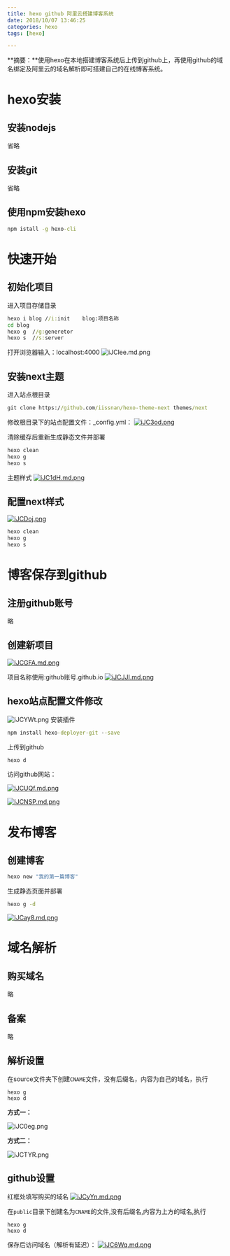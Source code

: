 ```yaml
---
title: hexo github 阿里云搭建博客系统
date: 2018/10/07 13:46:25
categories: hexo
tags: [hexo]

---
```



**摘要：**使用hexo在本地搭建博客系统后上传到github上，再使用github的域名绑定及阿里云的域名解析即可搭建自己的在线博客系统。

<!-- more -->

# hexo安装
## 安装nodejs
省略

## 安装git
省略

## 使用npm安装hexo
```cmd
npm istall -g hexo-cli
```

# 快速开始
## 初始化项目
进入项目存储目录
```cmd
hexo i blog	//i:init	blog:项目名称
cd blog
hexo g	//g:generetor
hexo s 	//s:server
```

打开浏览器输入：localhost:4000
![iJClee.md.png](http://img.qizhenjun.com/TIM截图20180925172055.png)

## 安装next主题
进入站点根目录
```cmd
git clone https://github.com/iissnan/hexo-theme-next themes/next
```

修改根目录下的站点配置文件：_config.yml：
[![iJC3od.png](https://s1.ax1x.com/2018/10/08/iJC3od.png)](https://imgchr.com/i/iJC3od)

清除缓存后重新生成静态文件并部署
```cmd
hexo clean
hexo g
hexo s
```

主题样式
[![iJC1dH.md.png](http://img.qizhenjun.com/TIM截图20180925172819.png)](https://imgchr.com/i/iJC1dH)

## 配置next样式
[![iJCDoj.png](http://img.qizhenjun.com/TIM截图20180925172554.png)](https://imgchr.com/i/iJCDoj)

```cmd
hexo clean
hexo g
hexo s
```

# 博客保存到github
## 注册github账号
略

## 创建新项目
[![iJCGFA.md.png](http://img.qizhenjun.com/TIM截图20180925173441.png)](https://imgchr.com/i/iJCGFA)

项目名称使用:github账号.github.io
[![iJCJJI.md.png](http://img.qizhenjun.com/ROM44FNCBI.png)](https://imgchr.com/i/iJCJJI)

## hexo站点配置文件修改
![iJCYWt.png](http://img.qizhenjun.com/TIM截图20180925173904.png)
安装插件

```cmd
npm install hexo-deployer-git --save
```

上传到github
```cmd
hexo d
```
访问github网站：

[![iJCUQf.md.png](http://img.qizhenjun.com/PY3~GB%V$%6%Z2HJTS`P@FU.png)](https://imgchr.com/i/iJCUQf)

[![iJCNSP.md.png](http://img.qizhenjun.com/MJT0MQ36HB61Z4X.png)](https://imgchr.com/i/iJCNSP)

# 发布博客
## 创建博客
```cmd
hexo new "我的第一篇博客"
```

生成静态页面并部署
```cmd
hexo g -d
```
[![iJCay8.md.png](http://img.qizhenjun.com/TIM截图20180925174701.png)](https://imgchr.com/i/iJCay8)

# 域名解析
## 购买域名
略

## 备案
略

## 解析设置

在source文件夹下创建`CNAME`文件，没有后缀名，内容为自己的域名，执行

```shell
hexo g
hexo d
```

**方式一：**

![iJC0eg.png](http://img.qizhenjun.com/TIM截图20180925174941.png)

**方式二：**

![iJCTYR.png](http://img.qizhenjun.com/TIM图片20180928112727.png)

## github设置
红框处填写购买的域名
[![iJCyYn.md.png](http://img.qizhenjun.com/TIM截图20180925175056.png)](https://imgchr.com/i/iJCyYn)

在`public`目录下创建名为`CNAME`的文件,没有后缀名,内容为上方的域名,执行

```shell
hexo g
hexo d
```



保存后访问域名（解析有延迟）：
[![iJC6Wq.md.png](http://img.qizhenjun.com/TIM截图20180925174701.png)](https://imgchr.com/i/iJC6Wq)

